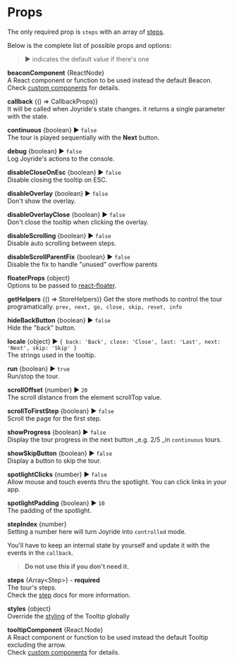 # Props

The only required prop is `steps` with an array of [steps](docs/step.md).

Below is the complete list of possible props and options:

> ▶︎ indicates the default value if there's one

**beaconComponent** {ReactNode}  
A React component or function to be used instead the default Beacon. Check [custom components](custom-components.md) for details.

**callback** {() => CallbackProps)}  
It will be called when Joyride's state changes. it returns a single parameter with the state.

**continuous** {boolean} ▶︎ `false`  
The tour is played sequentially with the **Next** button.

**debug** {boolean} ▶︎ `false`  
Log Joyride's actions to the console.

**disableCloseOnEsc** {boolean} ▶︎ `false`  
Disable closing the tooltip on ESC.

**disableOverlay** {boolean} ▶︎ `false`  
Don't show the overlay.

**disableOverlayClose** {boolean} ▶︎ `false`  
Don't close the tooltip when clicking the overlay.

**disableScrolling** {boolean} ▶︎ `false`  
Disable auto scrolling between steps.

**disableScrollParentFix** {boolean} ▶︎ `false`  
Disable the fix to handle "unused" overflow parents

**floaterProps** {object}  
Options to be passed to [react-floater](https://github.com/gilbarbara/react-floater).

**getHelpers** {() => StoreHelpers)}
Get the store methods to control the tour programatically.
`prev, next, go, close, skip, reset, info`

**hideBackButton** {boolean} ▶︎ `false`  
Hide the "back" button.

**locale** {object} ▶︎ `{ back: 'Back', close: 'Close', last: 'Last', next: 'Next', skip: 'Skip' }`  
The strings used in the tooltip.

**run** {boolean} ▶︎ `true`  
Run/stop the tour.

**scrollOffset** {number} ▶︎ `20`  
The scroll distance from the element scrollTop value.

**scrollToFirstStep** {boolean} ▶︎ `false`  
Scroll the page for the first step.

**showProgress** {boolean} ▶︎ `false`  
Display the tour progress in the next button \_e.g. 2/5 \_in `continuous` tours.

**showSkipButton** {boolean} ▶︎ `false`  
Display a button to skip the tour.

**spotlightClicks** {number} ▶︎ `false`  
Allow mouse and touch events thru the spotlight. You can click links in your app.

**spotlightPadding** {boolean} ▶︎ `10`  
The padding of the spotlight.

**stepIndex** {number}  
Setting a number here will turn Joyride into `controlled` mode.

You'll have to keep an internal state by yourself and update it with the events in the `callback`.

> **Do not use this if you don't need it.** 

**steps** {Array&lt;Step&gt;} - **required**  
The tour's steps.  
Check the [step](docs/step.md) docs for more information.

**styles** {object}  
Override the [styling](styling.md) of the Tooltip globally

**tooltipComponent** {React.Node}  
A React component or function to be used instead the default Tooltip excluding the arrow.  
Check [custom components](custom-components.md) for details.


